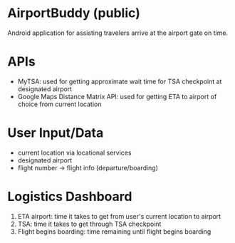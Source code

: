 # AirportBuddy (public)

Android application for assisting travelers arrive at the airport gate on time. 

# APIs 
- MyTSA: used for getting approximate wait time for TSA checkpoint at designated airport
- Google Maps Distance Matrix API: used for getting ETA to airport of choice from current location


# User Input/Data
- current location via locational services
- designated airport
- flight number -> flight info (departure/boarding) 

# Logistics Dashboard 
1) ETA airport: time it takes to get from user's current location to airport 
2) TSA: time it takes to get through TSA checkpoint 
3) Flight begins boarding: time remaining until flight begins boarding 





